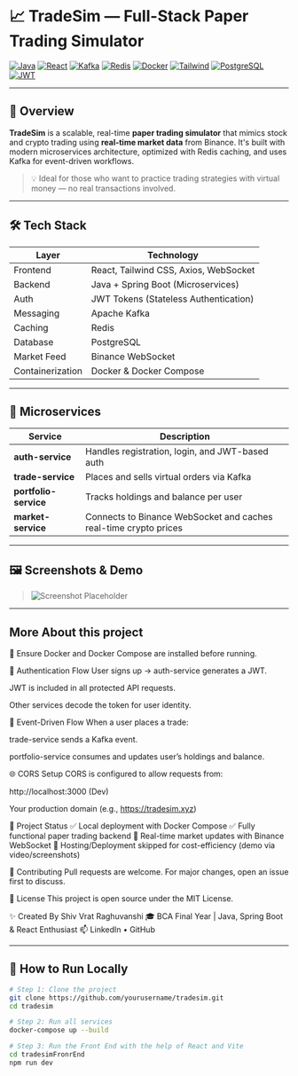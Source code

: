 # 📈 TradeSim — Full-Stack Paper Trading Simulator

[![Java](https://img.shields.io/badge/Backend-Java-blue?logo=openjdk)](https://www.java.com/)
[![React](https://img.shields.io/badge/Frontend-React-blue?logo=react)](https://reactjs.org/)
[![Kafka](https://img.shields.io/badge/EventBus-Kafka-000000?logo=apachekafka)](https://kafka.apache.org/)
[![Redis](https://img.shields.io/badge/Cache-Redis-red?logo=redis)](https://redis.io/)
[![Docker](https://img.shields.io/badge/Containerized-Docker-blue?logo=docker)](https://www.docker.com/)
[![Tailwind](https://img.shields.io/badge/UI-TailwindCSS-38B2AC?logo=tailwindcss)](https://tailwindcss.com/)
[![PostgreSQL](https://img.shields.io/badge/Database-PostgreSQL-blue?logo=postgresql)](https://www.postgresql.org/)
[![JWT](https://img.shields.io/badge/Auth-JWT-orange?logo=jsonwebtokens)](https://jwt.io/)

---

## 🧠 Overview

**TradeSim** is a scalable, real-time **paper trading simulator** that mimics stock and crypto trading using **real-time market data** from Binance. It's built with modern microservices architecture, optimized with Redis caching, and uses Kafka for event-driven workflows.

> 💡 Ideal for those who want to practice trading strategies with virtual money — no real transactions involved.

---

## 🛠️ Tech Stack

| Layer       | Technology |
|-------------|------------|
| Frontend    | React, Tailwind CSS, Axios, WebSocket |
| Backend     | Java + Spring Boot (Microservices) |
| Auth        | JWT Tokens (Stateless Authentication) |
| Messaging   | Apache Kafka |
| Caching     | Redis |
| Database    | PostgreSQL |
| Market Feed | Binance WebSocket |
| Containerization | Docker & Docker Compose |

---

## 🧩 Microservices

| Service            | Description |
|--------------------|-------------|
| **auth-service**   | Handles registration, login, and JWT-based auth |
| **trade-service**  | Places and sells virtual orders via Kafka |
| **portfolio-service** | Tracks holdings and balance per user |
| **market-service** | Connects to Binance WebSocket and caches real-time crypto prices |

---

## 🖼️ Screenshots & Demo

> ![Screenshot Placeholder](https://drive.google.com/drive/folders/1TiRF66rLAcRtF7g-Q4PAJS4K-YlIP0j7?usp=drive_link)

---

## More About this project

🐳 Ensure Docker and Docker Compose are installed before running.

🔐 Authentication Flow
User signs up → auth-service generates a JWT.

JWT is included in all protected API requests.

Other services decode the token for user identity.

🔄 Event-Driven Flow
When a user places a trade:

trade-service sends a Kafka event.

portfolio-service consumes and updates user’s holdings and balance.

🌐 CORS Setup
CORS is configured to allow requests from:

http://localhost:3000 (Dev)

Your production domain (e.g., https://tradesim.xyz)

📌 Project Status
✅ Local deployment with Docker Compose
✅ Fully functional paper trading backend
🔄 Real-time market updates with Binance WebSocket
🚧 Hosting/Deployment skipped for cost-efficiency (demo via video/screenshots)

🙌 Contributing
Pull requests are welcome. For major changes, open an issue first to discuss.

📜 License
This project is open source under the MIT License.

✨ Created By
Shiv Vrat Raghuvanshi
🎓 BCA Final Year | Java, Spring Boot & React Enthusiast
📫 LinkedIn • GitHub

---

## 🚀 How to Run Locally

```bash
# Step 1: Clone the project
git clone https://github.com/yourusername/tradesim.git
cd tradesim

# Step 2: Run all services
docker-compose up --build

# Step 3: Run the Front End with the help of React and Vite
cd tradesimFronrEnd
npm run dev



